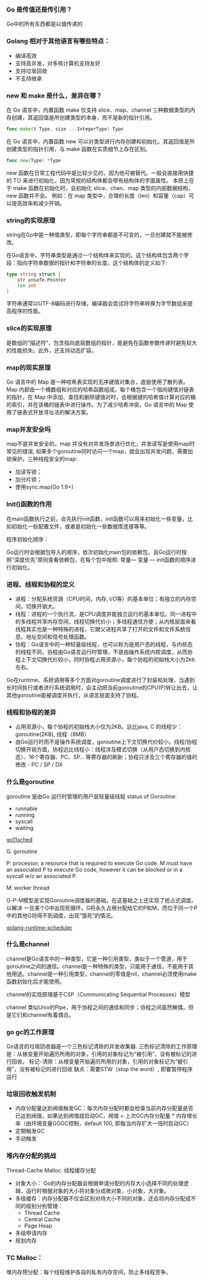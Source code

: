### Go 是传值还是传引用？
Go中的所有东西都是以值传递的

### Golang 相对于其他语言有哪些特点：
* 编译高效
* 支持高并发，对多核计算机支持友好
* 支持垃圾回收
* 不支持继承

### new 和 make 是什么，差异在哪？
在 Go 语言中，内置函数 make 仅支持 slice、map、channel 三种数据类型的内存创建，其返回值是所创建类型的本身，而不是新的指针引用。

```go
func make(t Type, size ...IntegerType) Type
```
在 Go 语言中，内置函数 new 可以对类型进行内存创建和初始化。其返回值是所创建类型的指针引用，与 make 函数在实质细节上存在区别。

```go
func new(Type) *Type
```
new 函数在日常工程代码中是比较少见的，因为他可被替代。一般会直接用快捷的 T{} 来进行初始化，因为常规的结构体都会带有结构体的字面属性。
本质上在于 make 函数在初始化时，会初始化 slice、chan、map 类型的内部数据结构，new 函数并不会。
例如：在 map 类型中，合理的长度（len）和容量（cap）可以提高效率和减少开销。

### string的实现原理
string在Go中是一种值类型，即每个字符串都是不可变的，一旦创建就不能被修改。

在Go语言中，字符串类型是通过一个结构体来实现的。这个结构体包含两个字段：指向字符串数据的指针和字符串的长度。这个结构体的定义如下:

```go
type string struct {
    str unsafe.Pointer
    len int
}
```
字符串通常以UTF-8编码进行存储，编译器会尝试将字符串转换为字节数组来提高程序的性能。

### slice的实现原理
是数组的“描述符”，包含指向底层数组的指针，能避免在函数参数传递时避免较大的性能损失。此外，还支持动态扩容。

### map的现实原理
Go 语言中的 Map 是一种哈希表实现的无序键值对集合，底层使用了散列表。Map 内部由一个桶数组和对应的哈希函数组成，每个桶包含一个指向键值对链表的指针。在 Map 中添加、查找和删除键值对时，会根据键的哈希值计算对应的桶的索引，并在该桶的链表中进行操作。为了减少哈希冲突，Go 语言中的 Map 使用了链表式开放寻址法的解决方案。

### map并发安全吗 
map不是并发安全的，map 并没有对并发场景进行优化，并发读写是使用map时常见的错误, 如果多个goroutine同时访问一个map，就会出现并发问题，需要加锁保护。三种线程安全的map: 

* 加读写锁；
* 加分片锁；
* 使用sync.map(Go 1.9+)

### Init()函数的作用
在main函数执行之前，会先执行init函数，init函数可以用来初始化一些变量，比如初始化一些配置文件，或者是初始化一些数据库连接等等。

程序初始化顺序：

Go运行时会根据包导入的顺序，依次初始化main包的依赖包，且Go运行时按照“深度优先”原则查看依赖包，在每个包中按照: 常量— 变量 — init函数的顺序进行初始化。

### 进程、线程和协程的定义
* 进程：分配系统资源（CPU时间，内存, I/O等）的基本单位；有独立的内存空间，切换开销大。
* 线程：进程的一个执行流，是CPU调度并能独立运行的基本单位。同一进程中的多线程共享内存空间，线程切换代价小；多线程通信方便；从内核层面来看线程其实也是一种特殊的进程，它跟父进程共享了打开的文件和文件系统信息，地址空间和信号处理函数。
* 协程：Go语言中的一种轻量级线程，也可以称为是用户态的线程，与内核态的线程不同，协程由Go语言运行时管理，不是由操作系统内核调度，从而协程上下文切换代价较小，同时协程占用资源小，每个协程的初始栈大小为2kb左右。

Go在runtime、系统调用等多个方面对goroutine调度进行了封装和处理，当遇到长时间执行或者进行系统调用时，会主动把当前goroutine的CPU(P)转让出去，让其他goroutine能被调度并执行，从语言层面支持了协程。

### 线程和协程的差异
* 占用资源小，每个协程的初始栈大小仅为2KB。远比java, C 的线程少：goroutine(2KB), 线程（8MB）
* 由Go运行时而不是操作系统调度，goroutine上下文切换代价较小。线程/协程切换开销方面，协程远比线程小：线程涉及模式切换（从用户态切换到内核态）、16个寄存器、PC、SP… 等寄存器的刷新；协程只涉及三个寄存器的值的修改 - PC / SP / DX

### 什么是goroutine
goroutine 是由Go 运行时管理的用户层轻量级线程
status of Goroutine:

* runnable
* running
* syscall
* waiting

[go11sched](https://golang.org/s/go11sched)

G: goroutine

P: processor, a resource that is required to execute Go code. M must have an associated P to execute Go code, however it can be blocked or in a syscall w/o an associated P.

M: worker thread

G-P-M模型是实现Goroutine调度器的基础，在这基础之上还实现了抢占式调度。以解决 一旦某个G中出现死循环，G将永久占用分配给它的P和M，而位于同一个P中的其他G将得不到调度，出现“饿死”的情况。

[golang-runtime-scheduler](https://colobu.com/2017/05/04/golang-runtime-scheduler/)

### 什么是channel
channel是Go语言中的一种类型，它是一种引用类型，类似于一个管道，用于goroutine之间的通信。channel是一种特殊的类型，只能用于通信，不能用于其他用途。channel是一种引用类型，channel的零值是nil，channel必须使用make函数初始化后才能使用。

channel的实现原理基于CSP（Communicating Sequential Processes）模型

channel 类似Unix的Pipe，用于协程之间的通信和同步；协程之间虽然解偶，但是它们和channel有着偶合。

### go gc的工作原理
Go语言的垃圾回收器是一个三色标记清除的并发收集器. 三色标记清除的工作原理是：从根变量开始遍历所用的对象，引用的对象标记为“被引用”，没有被标记的进行回收。
标记-清除：从根变量开始遍历所用的对象，引用的对象标记为“被引用”，没有被标记的进行回收
缺点：需要STW（stop the word）, 即要暂停程序运行

### 垃圾回收触发机制
* 内存分配量达到阀值触发GC：每次内存分配时都会检查当前内存分配量是否已达到阀值，如果达到阀值就启动GC，阀值 = 上次GC内存分配量 * 内存增长率（由环境变量GOGC控制，default 100, 即每当内存扩大一倍时启动GC）
* 定期触发GC
* 手动触发

### 堆内存分配的挑战
Thread-Cache Malloc: 线程缓存分配

* 对象大小： Go的内存分配器会根据申请分配的内存大小选择不同的处理逻辑，运行时根据对象的大小将对象分成微对象，小对象，大对象。
* 多级缓存：内存分配器不仅会区别对待大小不同的对象，还会将内存分配成不同的级别分别管理：
    * Thread Cache
    * Central Cache
    * Page Heap
* 多级申请内存
* 规划内存

### TC Malloc：
堆内存预分配：每个线程维护各自的私有内存空间，防止多线程竞争。
